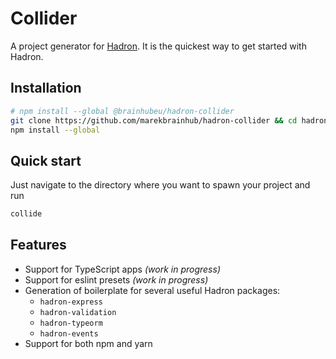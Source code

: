 # Collider

A project generator for [Hadron](http://hadron.pro). It is the quickest way to get started with Hadron.

## Installation

```sh
# npm install --global @brainhubeu/hadron-collider
git clone https://github.com/marekbrainhub/hadron-collider && cd hadron-collider
npm install --global
```

## Quick start

Just navigate to the directory where you want to spawn your project and run

```sh
collide
```

## Features

- Support for TypeScript apps *(work in progress)*
- Support for eslint presets *(work in progress)*
- Generation of boilerplate for several useful Hadron packages:
  - `hadron-express`
  - `hadron-validation`
  - `hadron-typeorm`
  - `hadron-events`
- Support for both npm and yarn
